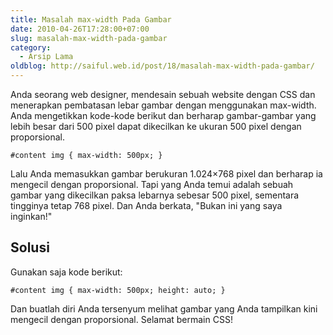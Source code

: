 ```yaml
---
title: Masalah max-width Pada Gambar
date: 2010-04-26T17:28:00+07:00
slug: masalah-max-width-pada-gambar
category:
  - Arsip Lama
oldblog: http://saiful.web.id/post/18/masalah-max-width-pada-gambar/
---
```


Anda seorang web designer, mendesain sebuah website dengan CSS dan menerapkan pembatasan lebar gambar dengan menggunakan max-width. Anda mengetikkan kode-kode berikut dan berharap gambar-gambar yang lebih besar dari 500 pixel dapat dikecilkan ke ukuran 500 pixel dengan proporsional.

    #content img { max-width: 500px; }

Lalu Anda memasukkan gambar berukuran 1.024×768 pixel dan berharap ia mengecil dengan proporsional. Tapi yang Anda temui adalah sebuah gambar yang dikecilkan paksa lebarnya sebesar 500 pixel, sementara tingginya tetap 768 pixel. Dan Anda berkata, "Bukan ini yang saya inginkan!"

<!--more-->

## Solusi

Gunakan saja kode berikut:

    #content img { max-width: 500px; height: auto; }

Dan buatlah diri Anda tersenyum melihat gambar yang Anda tampilkan kini mengecil dengan proporsional. Selamat bermain CSS!
